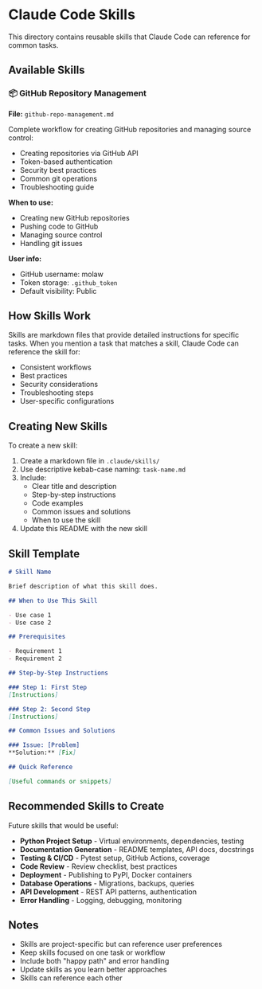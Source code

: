 # Claude Code Skills

This directory contains reusable skills that Claude Code can reference for common tasks.

## Available Skills

### 📦 GitHub Repository Management
**File:** `github-repo-management.md`

Complete workflow for creating GitHub repositories and managing source control:
- Creating repositories via GitHub API
- Token-based authentication
- Security best practices
- Common git operations
- Troubleshooting guide

**When to use:**
- Creating new GitHub repositories
- Pushing code to GitHub
- Managing source control
- Handling git issues

**User info:**
- GitHub username: molaw
- Token storage: `.github_token`
- Default visibility: Public

## How Skills Work

Skills are markdown files that provide detailed instructions for specific tasks. When you mention a task that matches a skill, Claude Code can reference the skill for:

- Consistent workflows
- Best practices
- Security considerations
- Troubleshooting steps
- User-specific configurations

## Creating New Skills

To create a new skill:

1. Create a markdown file in `.claude/skills/`
2. Use descriptive kebab-case naming: `task-name.md`
3. Include:
   - Clear title and description
   - Step-by-step instructions
   - Code examples
   - Common issues and solutions
   - When to use the skill
4. Update this README with the new skill

## Skill Template

```markdown
# Skill Name

Brief description of what this skill does.

## When to Use This Skill

- Use case 1
- Use case 2

## Prerequisites

- Requirement 1
- Requirement 2

## Step-by-Step Instructions

### Step 1: First Step
[Instructions]

### Step 2: Second Step
[Instructions]

## Common Issues and Solutions

### Issue: [Problem]
**Solution:** [Fix]

## Quick Reference

[Useful commands or snippets]
```

## Recommended Skills to Create

Future skills that would be useful:

- **Python Project Setup** - Virtual environments, dependencies, testing
- **Documentation Generation** - README templates, API docs, docstrings
- **Testing & CI/CD** - Pytest setup, GitHub Actions, coverage
- **Code Review** - Review checklist, best practices
- **Deployment** - Publishing to PyPI, Docker containers
- **Database Operations** - Migrations, backups, queries
- **API Development** - REST API patterns, authentication
- **Error Handling** - Logging, debugging, monitoring

## Notes

- Skills are project-specific but can reference user preferences
- Keep skills focused on one task or workflow
- Include both "happy path" and error handling
- Update skills as you learn better approaches
- Skills can reference each other
